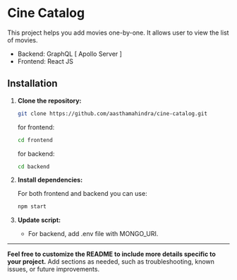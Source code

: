 # Cine Catalog

This project helps you add movies one-by-one. It allows user to view the list of movies.
- Backend: GraphQL [ Apollo Server ]
- Frontend: React JS

## Installation

1. **Clone the repository:**

    ```bash
    git clone https://github.com/aasthamahindra/cine-catalog.git
    ```
    for frontend:
    ```bash
    cd frontend
    ```
    for backend:
    ```bash
    cd backend
    ```

2. **Install dependencies:**

    For both frontend and backend you can use:
    ```bash
    npm start
    ```

3. **Update script:**

    - For backend, add .env file with MONGO_URI.
---

**Feel free to customize the README to include more details specific to your project.** Add sections as needed, such as troubleshooting, known issues, or future improvements.

